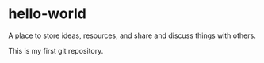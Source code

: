 # hello-world
A place to store ideas, resources, and share and discuss things with others.

This is my first git repository.
